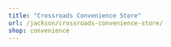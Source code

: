 ```yaml
---
title: "Crossroads Convenience Store"
url: /jackson/crossroads-convenience-store/
shop: convenience
---
```

